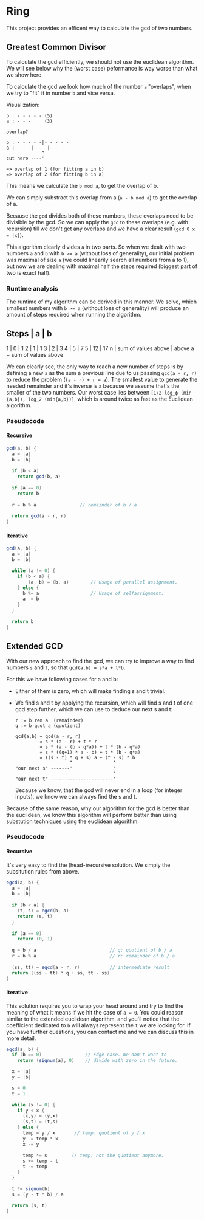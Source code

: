 # Ring
This project provides an efficent way
to calculate the gcd of two numbers.

## Greatest Common Divisor
To calculate the gcd efficiently,
we should not use the euclidean algorithm.
We will see below why the (worst case) peformance is way
worse than what we show here.

To calculate the gcd we look
how much of the number `a` "overlaps",
when we try to "fit" it in number `b`
and vice versa.

Visualization:
```
b : - - - - - (5)
a : - - -     (3)

overlap?

b : - - - - -|- - - - -
a : - - -|- - -|- - -
             ^
cut here ----'

=> overlap of 1 (for fitting a in b)
=> overlap of 2 (for fitting b in a)

```

This means we calculate the `b mod a`,
to get the overlap of b.

We can simply substract this overlap
from a (`a - b mod a`) to get the overlap of a.


Because the `gcd` divides both of these numbers,
these overlaps need to be divisible by the gcd.
So we can apply the `gcd` to these overlaps 
(e.g. with recursion) till we don't get any overlaps
and we have a clear result (`gcd 0 x = |x|`).

This algorithm clearly divides `a` in two parts.
So when we dealt with two numbers `a` and `b`
with `b >= a` (without loss of generality), 
our initial problem was maximal of size `a` 
(we could linearily search all numbers from a to 1),
but now we are dealing with maximal half the steps
required (biggest part of two is exact half).

### Runtime analysis
The runtime of my algorithm can be derived
in this manner. We solve, which smallest numbers
with `b >= a` (without loss of generality) will
produce an amount of steps required when running the algorithm.

Steps | a | b
---
1     | 0                   | 1
2     | 1                   | 1
3     | 2                   | 3
4     | 5                   | 7
5     | 12                  | 17
n     | sum of values above | above a + sum of values above

We can clearly see, the only way to reach a new number
of steps is by defining a new `a` as the sum a previous
line due to us passing `gcd(a - r, r)` to reduce the problem
(`(a - r) + r = a`). The smallest value to generate the needed remainder
and it's inverse is `a` because we assume that's the smaller of the
two numbers. Our worst case lies between `[1/2 log_ϕ (min {a,b}), log_2 (min{a,b})]`,
which is around twice as fast as the Euclidean algorithm.

### Pseudocode
#### Recursive
```java
gcd(a, b) {
  a = |a|
  b = |b|
  
  if (b < a) 
    return gcd(b, a)
  
  if (a == 0)
    return b
  
  r = b % a                // remainder of b / a
  
  return gcd(a - r, r)
}
```

#### Iterative
```java
gcd(a, b) { 
  a = |a|
  b = |b|

  while (a != 0) {
    if (b < a) {
        (a, b) = (b, a)        // Usage of parallel assignment.
    } else {
      b %= a                   // Usage of selfassignment.
      a -= b
    }
  }
  
  return b
}
```

## Extended GCD
With our new approach to find the gcd, we can try to
improve a way to find numbers `s` and `t`, so that
`gcd(a,b) = s*a + t*b`.

For this we have following cases for a and b:
- Either of them is zero, which will make finding s and t trivial.
- We find s and t by applying the recursion, which will find s and t
  of one gcd step further, which we can use to deduce our next s and t:
  ```
  r := b rem a  (remainder)
  q := b quot a (quotient)

  gcd(a,b) = gcd(a - r, r) 
           = s * (a - r) + t * r
           = s * (a - (b - q*a)) + t * (b - q*a)
           = s * ((q+1) * a - b) + t * (b - q*a)
           = ((s - t) * q + s) a + (t - s) * b
                      ^               ^
  "our next s" -------'               '
                                      ' 
  "our next t" -----------------------'
  ```

    Because we know, that the gcd will never end in a loop (for integer inputs),
    we know we can always find the s and t.

Because of the same reason, why our algorithm for the gcd is better than the euclidean,
we know this algorithm will perform better than using substution techniques
using the euclidean algorithm.

### Pseudocode

#### Recursive

It's very easy to find the (head-)recursive solution.
We simply the subsitution rules from above.

```java
egcd(a, b) {
  a = |a|
  b = |b|
  
  if (b < a) {
    (t, s) = egcd(b, a)
    return (s, t)
  }
  
  if (a == 0)
    return (0, 1)
  
  q = b / a                           // q: quotient of b / a
  r = b % a                           // r: remainder of b / a
  
  (ss, tt) = egcd(a - r, r)           // intermediate result
  return ((ss - tt) * q + ss, tt - ss)
}
```

#### Iterative

This solution requires you to wrap your head around
and try to find the meaning of what it means if we
hit the case of `a = 0`. You could reason similar to the
extended euclidean algorithm, and you'll notice that
the coefficient dedicated to `b` will always represent the `t`
we are looking for. If you have further questions, you can
contact me and we can discuss this in more detail.

```java
egcd(a, b) {
  if (b == 0)                // Edge case. We don't want to
    return (signum(a), 0)    // divide with zero in the future.

  x = |a|
  y = |b|

  s = 0
  t = 1

  while (x != 0) {
    if y < x {
      (x,y) = (y,x)
      (s,t) = (t,s)
    } else {
      temp = y / x       // temp: quotient of y / x
      y -= temp * x
      x -= y

      temp *= s         // temp: not the quotient anymore.
      s += temp - t
      t -= temp
    }
  }

  t *= signum(b)
  s = (y - t * b) / a

  return (s, t)
}
```
